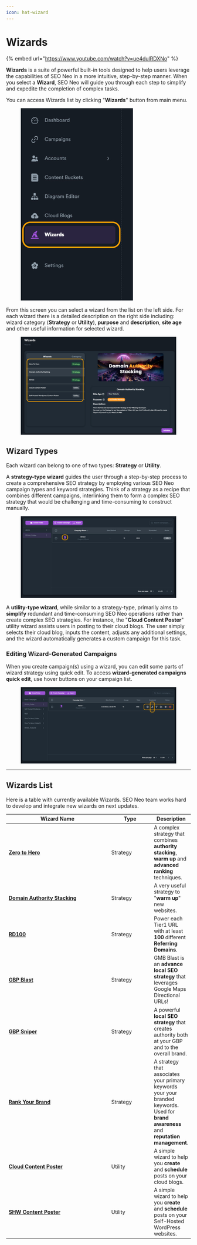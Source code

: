 ```yaml
---
icon: hat-wizard
---
```


# Wizards

{% embed url="https://www.youtube.com/watch?v=ue4dulRDXNo" %}

**Wizards** is a suite of powerful built-in tools designed to help users leverage the capabilities of SEO Neo in a more intuitive, step-by-step manner. When you select a **Wizard**, SEO Neo will guide you through each step to simplify and expedite the completion of complex tasks.

You can access Wizards list by clicking "**Wizards**" button from main menu.

<figure><img src="../../.gitbook/assets/wizard-main-menu.jpg" alt=""><figcaption></figcaption></figure>

From this screen you can select a wizard from the list on the left side. For each wizard there is a detailed description on the right side including: wizard category (**Strategy** or **Utility**), **purpose** and **description**, **site age** and other useful information for selected wizard.

<figure><img src="../../.gitbook/assets/wizards-2.jpg" alt=""><figcaption></figcaption></figure>

## Wizard Types

Each wizard can belong to one of two types: **Strategy** or **Utility**.

A **strategy-type wizard** guides the user through a step-by-step process to create a comprehensive SEO strategy by employing various SEO Neo campaign types and keyword strategies. Think of a strategy as a recipe that combines different campaigns, interlinking them to form a complex SEO strategy that would be challenging and time-consuming to construct manually.

<figure><img src="../../.gitbook/assets/wizard type.jpg" alt=""><figcaption></figcaption></figure>

A **utility-type wizard**, while similar to a strategy-type, primarily aims to **simplify** redundant and time-consuming SEO Neo operations rather than create complex SEO strategies. For instance, the "**Cloud Content Poster**" utility wizard assists users in posting to their cloud blogs. The user simply selects their cloud blog, inputs the content, adjusts any additional settings, and the wizard automatically generates a custom campaign for this task.

### Editing Wizard-Generated Campaigns

When you create campaign(s) using a wizard, you can edit some parts of wizard strategy using quick edit. To access **wizard-generated campaigns quick edit**, use hover buttons on your campaign list.

<figure><img src="../../.gitbook/assets/wizard-quick edit.png" alt=""><figcaption></figcaption></figure>





***

## Wizards List

Here is a table with currently available Wizards. SEO Neo team works hard to develop and integrate new wizards on next updates.

<table><thead><tr><th width="282">Wizard Name</th><th width="106">Type</th><th>Description</th></tr></thead><tbody><tr><td><a href="wizard-zero-to-hero.md"><strong>Zero to Hero</strong></a></td><td> Strategy</td><td>A complex strategy that combines <strong>authority stacking</strong>, <strong>warm up</strong> and <strong>advanced ranking</strong> techniques.</td></tr><tr><td><a href="wizard-domain-authority-stacking.md"><strong>Domain Authority Stacking</strong></a></td><td>Strategy</td><td>A very useful strategy to "<strong>warm up</strong>" new websites.</td></tr><tr><td><a href="wizard-rd100.md"><strong>RD100</strong></a></td><td>Strategy</td><td>Power each Tier1 URL with at least <strong>100</strong> different <strong>Referring Domains</strong>.</td></tr><tr><td><a href="wizard-gbp-blast.md"><strong>GBP Blast</strong></a></td><td>Strategy</td><td>GMB Blast is an <strong>advance local SEO strategy</strong> that leverages Google Maps Directional URLs!</td></tr><tr><td><a href="wizard-gbp-sniper.md"><strong>GBP Sniper</strong></a></td><td>Strategy</td><td>A powerful <strong>local SEO strategy</strong> that creates authority both at your GBP and to the overall brand.</td></tr><tr><td><a href="wizard-rank-your-brand.md"><strong>Rank Your Brand</strong></a></td><td>Strategy</td><td>A strategy that associates your primary keywords your your branded keywords<strong>.</strong> Used for <strong>brand awareness</strong> and <strong>reputation management</strong>.</td></tr><tr><td><a href="wizard-cloud-content-poster.md"><strong>Cloud Content Poster</strong></a></td><td>Utility</td><td>A simple wizard to help you <strong>create</strong> and <strong>schedule</strong> posts on your cloud blogs.</td></tr><tr><td><a href="wizard-self-hosted-wordpress-poster.md"><strong>SHW Content Poster</strong></a></td><td>Utility</td><td>A simple wizard to help you <strong>create</strong> and <strong>schedule</strong> posts on your Self-Hosted WordPress websites.</td></tr></tbody></table>

